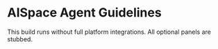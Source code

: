 # AISpace Agent Guidelines

This build runs without full platform integrations. All optional panels are stubbed.
